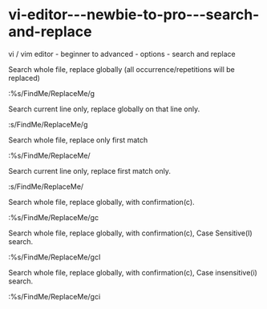 # vi-editor---newbie-to-pro---search-and-replace
vi / vim editor - beginner to advanced - options - search and replace


Search whole file, replace globally (all occurrence/repetitions will be replaced)

:%s/FindMe/ReplaceMe/g

Search current line only, replace globally on that line only.

:s/FindMe/ReplaceMe/g

Search whole file, replace only first match

:%s/FindMe/ReplaceMe/

Search current line only, replace first match only.

:s/FindMe/ReplaceMe/

Search whole file, replace globally, with confirmation(c).

:%s/FindMe/ReplaceMe/gc

Search whole file, replace globally, with confirmation(c), Case Sensitive(I) search.

:%s/FindMe/ReplaceMe/gcI

Search whole file, replace globally, with confirmation(c), Case insensitive(i) search.

:%s/FindMe/ReplaceMe/gci
